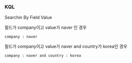 ### KQL 

Searchin By Field Value

필드가 company이고 value가 naver 인 경우

```kql
company : naver
```

필드가 company이고 value가 naver and country가 korea인 경우

```kql
company : naver and country : korea
```

